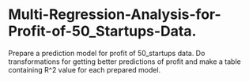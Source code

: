 # Multi-Regression-Analysis-for-Profit-of-50_Startups-Data.
Prepare a prediction model for profit of 50_startups data. Do transformations for getting better predictions of profit and make a table containing R^2 value for each prepared model.
